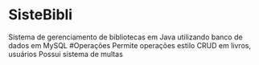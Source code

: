 # SisteBibli
Sistema de gerenciamento de bibliotecas em Java utilizando banco de dados em MySQL
#Operações
Permite operações estilo CRUD em livros, usuários
Possui sistema de multas
